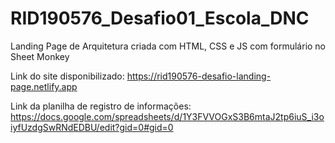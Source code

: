 # RID190576_Desafio01_Escola_DNC
 Landing Page de Arquitetura criada com HTML, CSS e JS com formulário no Sheet Monkey

Link do site disponibilizado: https://rid190576-desafio-landing-page.netlify.app

Link da planilha de registro de informações: https://docs.google.com/spreadsheets/d/1Y3FVVOGxS3B6mtaJ2tp6iuS_i3oiyfUzdgSwRNdEDBU/edit?gid=0#gid=0